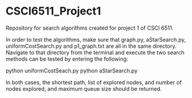 # CSCI6511_Project1
Repository for search algorithms created for project 1 of CSCI 6511.

In order to test the algorithms, make sure that graph.py, aStarSearch.py, uniformCostSearch.py and p1_graph.txt are all in the same directory. Navigate to that directory from the terminal and execute the two search methods can be tested by entering the following:

python uniformCostSeach.py
python aStarSearch.py

In both cases, the shortest path, list of explored nodes, and number of nodes explored, and maximum queue size should be returned.
